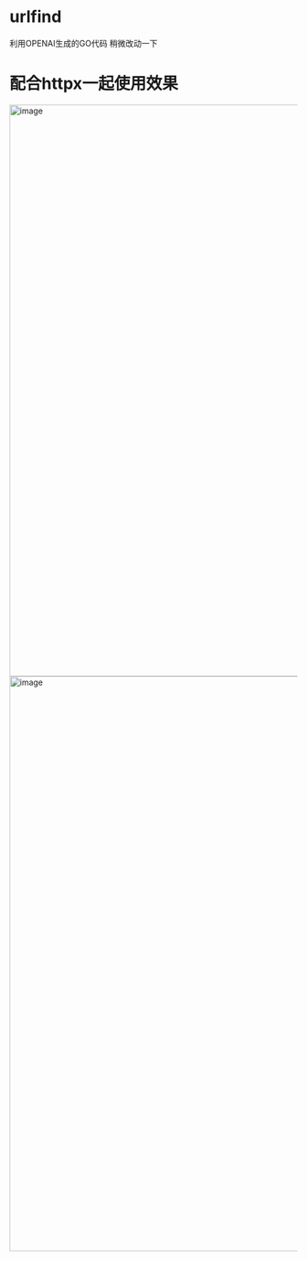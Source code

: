 # urlfind

利用OPENAI生成的GO代码
稍微改动一下

# 配合httpx一起使用效果

<img width="1000" alt="image" src="https://user-images.githubusercontent.com/59011386/206184894-4926c6d7-84a2-4ef0-bd6f-15dc0d7a83ed.png">
<img width="1006" alt="image" src="https://user-images.githubusercontent.com/59011386/206184925-25d88f75-a624-4e7a-942f-c0f852b1a9eb.png">
